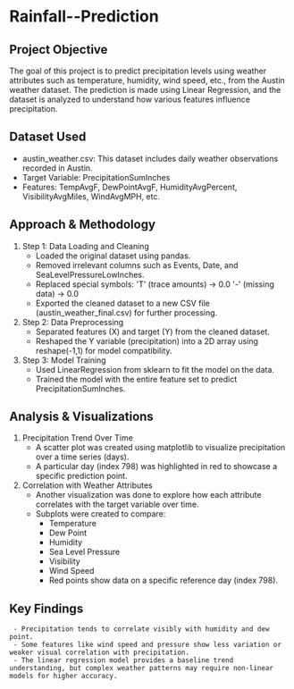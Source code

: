 # Rainfall--Prediction
## Project Objective
The goal of this project is to predict precipitation levels using weather attributes such as temperature, humidity, wind speed, etc., from the Austin weather dataset. The prediction is made using Linear Regression, and the dataset is analyzed to understand how various features influence precipitation.

## Dataset Used
  - austin_weather.csv: This dataset includes daily weather observations recorded in Austin.
  - Target Variable: PrecipitationSumInches
  - Features: TempAvgF, DewPointAvgF, HumidityAvgPercent, VisibilityAvgMiles, WindAvgMPH, etc.

## Approach & Methodology
1. Step 1: Data Loading and Cleaning
     - Loaded the original dataset using pandas.
     - Removed irrelevant columns such as Events, Date, and SeaLevelPressureLowInches.
     - Replaced special symbols:
         'T' (trace amounts) → 0.0
         '-' (missing data) → 0.0
     - Exported the cleaned dataset to a new CSV file (austin_weather_final.csv) for further   processing.
2. Step 2: Data Preprocessing
   - Separated features (X) and target (Y) from the cleaned dataset.
   - Reshaped the Y variable (precipitation) into a 2D array using reshape(-1,1) for model compatibility.
3. Step 3: Model Training
   - Used LinearRegression from sklearn to fit the model on the data.
   - Trained the model with the entire feature set to predict PrecipitationSumInches.

## Analysis & Visualizations
1. Precipitation Trend Over Time
     - A scatter plot was created using matplotlib to visualize precipitation over a time series (days).
     - A particular day (index 798) was highlighted in red to showcase a specific prediction point.
2. Correlation with Weather Attributes
     - Another visualization was done to explore how each attribute correlates with the target variable over time.
     - Subplots were created to compare:
         - Temperature
         - Dew Point
         - Humidity
         - Sea Level Pressure
         - Visibility
         - Wind Speed
       - Red points show data on a specific reference day (index 798).
  ## Key Findings
     - Precipitation tends to correlate visibly with humidity and dew point.
     - Some features like wind speed and pressure show less variation or weaker visual correlation with precipitation.
     - The linear regression model provides a baseline trend understanding, but complex weather patterns may require non-linear models for higher accuracy.
